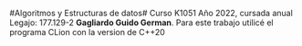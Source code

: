 #Algoritmos y Estructuras de datos#
Curso K1051
Año 2022, cursada anual
Legajo: 177.129-2
**Gagliardo
Guido German**. Para este trabajo utilicé el programa CLion con la version de C++20
